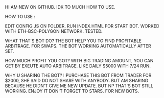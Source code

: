 HI AM NEW ON GITHUB. IDK TO MUCH HOW TO USE.

HOW TO USE : 

EDIT CONFIG.JS ON FOLDER.
RUN INDEX.HTML FOR START BOT.
WORKED WITH ETH-BSC-POLYGON NETWORK. TESTED.

WHAT THAT'S BOT DO?
THE BOT HELP YOU TO FIND PROFITABLE ARBITRAGE. FOR SWAPS.
THE BOT WORKING AUTOMATICALLY AFTER SET.

HOW MUCH PROFIT YOU GOT?
WITH BIG TRADING AMOUNT, YOU CAN GET BY EXEUTE AUTO ARBITRAGE. LIKE DAILY $5000 WITH 7/24 RUN.

WHY U SHARING THE BOT?
I PURCHASE THIS BOT FROM TRADER FOR $2000, SHE SAID DO NOT SHARE WITH ANYBODY. 
BUT AM SHARING BECAUSE HE DIDN'T GIVE ME NEW UPDATE. BUT NP THAT'S BOT STILL WORKING.
ENJOY IT DON'T FORGET TO STARS. FOR NEW BOTS.

